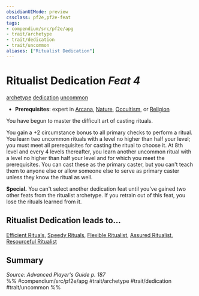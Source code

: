 ```yaml
---
obsidianUIMode: preview
cssclass: pf2e,pf2e-feat
tags:
- compendium/src/pf2e/apg
- trait/archetype
- trait/dedication
- trait/uncommon
aliases: ["Ritualist Dedication"]
---
```

# Ritualist Dedication  *Feat 4*  
[archetype](/rules/traits/archetype.md)  [dedication](/rules/traits/dedication.md)  [uncommon](/rules/traits/uncommon.md)  

- **Prerequisites**: expert in [Arcana](/compendium/skills.md#Arcana), [Nature](/compendium/skills.md#Nature), [Occultism](/compendium/skills.md#Occultism), or [Religion](/compendium/skills.md#Religion)

You have begun to master the difficult art of casting rituals.

You gain a +2 circumstance bonus to all primary checks to perform a ritual. You learn two uncommon rituals with a level no higher than half your level; you must meet all prerequisites for casting the ritual to choose it. At 8th level and every 4 levels thereafter, you learn another uncommon ritual with a level no higher than half your level and for which you meet the prerequisites. You can cast these as the primary caster, but you can't teach them to anyone else or allow someone else to serve as primary caster unless they know the ritual as well.

**Special.** You can't select another dedication feat until you've gained two other feats from the ritualist archetype. If you retrain out of this feat, you lose the rituals learned from it.

## Ritualist Dedication leads to...

[Efficient Rituals](/compendium/feats/efficient-rituals-apg.md), [Speedy Rituals](/compendium/feats/speedy-rituals-apg.md), [Flexible Ritualist](/compendium/feats/flexible-ritualist-apg.md), [Assured Ritualist](/compendium/feats/assured-ritualist-apg.md), [Resourceful Ritualist](/compendium/feats/resourceful-ritualist-apg.md)

## Summary

*Source: Advanced Player's Guide p. 187*  
%% #compendium/src/pf2e/apg #trait/archetype #trait/dedication #trait/uncommon %%
